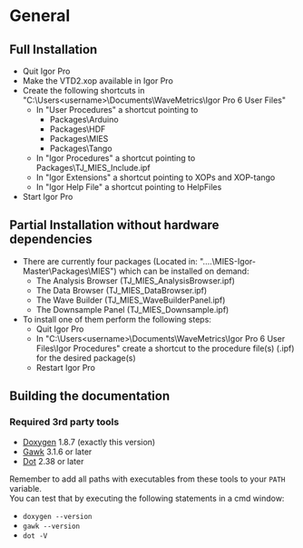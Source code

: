 # General

## Full Installation

* Quit Igor Pro
* Make the VTD2.xop available in Igor Pro
* Create the following shortcuts in "C:\Users\<username>\Documents\WaveMetrics\Igor Pro 6 User Files"
	* In "User Procedures" a shortcut pointing to
		* Packages\Arduino
		* Packages\HDF
		* Packages\MIES
		* Packages\Tango
	* In "Igor Procedures" a shortcut pointing to Packages\TJ_MIES_Include.ipf
	* In "Igor Extensions" a shortcut pointing to XOPs and XOP-tango
	* In "Igor Help File"  a shortcut pointing to HelpFiles
* Start Igor Pro

## Partial Installation without hardware dependencies
* There are currently four packages (Located in: "....\MIES-Igor-Master\Packages\MIES") which can be installed on demand:
	* The Analysis Browser (TJ_MIES_AnalysisBrowser.ipf)
	* The Data Browser (TJ_MIES_DataBrowser.ipf)
	* The Wave Builder (TJ_MIES_WaveBuilderPanel.ipf)
	* The Downsample Panel (TJ_MIES_Downsample.ipf)
* To install one of them perform the following steps:
	* Quit Igor Pro
	* In "C:\Users\<username>\Documents\WaveMetrics\Igor Pro 6 User Files\Igor Procedures" create a shortcut to the procedure file(s) (.ipf) for the desired package(s) 
	* Restart Igor Pro

## Building the documentation

### Required 3rd party tools
* [Doxygen](http://doxygen.org) 1.8.7 (exactly this version)
* [Gawk](http://gnuwin32.sourceforge.net/packages/gawk.htm) 3.1.6 or later
* [Dot](http://www.graphviz.org) 2.38 or later

Remember to add all paths with executables from these tools to your `PATH` variable.<br>
You can test that by executing the following statements in a cmd window:

* `doxygen --version`
* `gawk --version`
* `dot -V`
